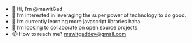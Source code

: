 - 👋 Hi, I’m @mawitGad
- 👀 I’m interested in leveraging the super power of technology to do good.
- 🌱 I’m currently learning more javascript libraries haha
- 💞️ I’m looking to collaborate on open source projects
- 📫 How to reach me? mawitgaddev@gmail.com

<!---
mawitGad/mawitGad is a ✨ special ✨ repository because its `README.md` (this file) appears on your GitHub profile.
You can click the Preview link to take a look at your changes.
--->
